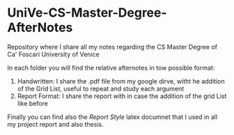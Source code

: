 # UniVe-CS-Master-Degree-AfterNotes
Repository where I share all my notes regarding the CS Master Degree of Ca' Foscari University of Venice

In each folder you will find the relative afternotes in tow possible format:
1. Handwritten: I share the .pdf file from my google dirve, witht he addition of the Grid List, useful to repeat and study each argument
2. Report Format: I share the report with in case the addition of the grid List like before

Finally you can find also the *Report Style* latex documnet that I used in all my project report and also thesis.